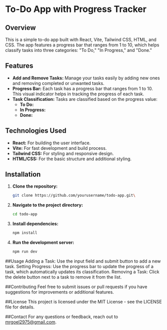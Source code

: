 # To-Do App with Progress Tracker

## Overview

This is a simple to-do app built with React, Vite, Tailwind CSS, HTML, and CSS. The app features a progress bar that ranges from 1 to 10, which helps classify tasks into three categories: "To Do," "In Progress," and "Done." 

## Features

- **Add and Remove Tasks:** Manage your tasks easily by adding new ones and removing completed or unwanted tasks.
- **Progress Bar:** Each task has a progress bar that ranges from 1 to 10. This visual indicator helps in tracking the progress of each task.
- **Task Classification:** Tasks are classified based on the progress value:
  - **To Do:** 
  - **In Progress:** 
  - **Done:**

## Technologies Used

- **React:** For building the user interface.
- **Vite:** For fast development and build process.
- **Tailwind CSS:** For styling and responsive design.
- **HTML/CSS:** For the basic structure and additional styling.

## Installation

1. **Clone the repository:**

   ```bash
   git clone https://github.com/yourusername/todo-app.git\
   
2. **Navigate to the project directory:**
   
   ```bash
   cd todo-app
   
3. **Install dependencies:**
   ```bash
   npm install


4. **Run the development server:**
   ```bash
   npm run dev

##Usage
Adding a Task: Use the input field and submit button to add a new task.
Setting Progress: Use the progress bar to update the progress of a task, which automatically updates its classification.
Removing a Task: Click the delete button next to a task to remove it from the list.

##Contributing
Feel free to submit issues or pull requests if you have suggestions for improvements or additional features.

##License
This project is licensed under the MIT License - see the LICENSE file for details.

##Contact
For any questions or feedback, reach out to mrgoel2975@gmail.com.
